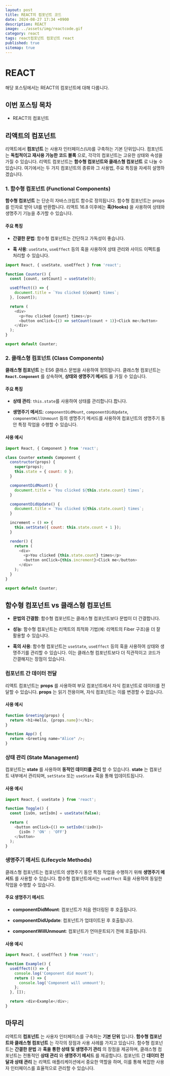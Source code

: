 ```yaml
---
layout: post
title: REACT의 컴포넌트 코드
date: 2024-08-27 17:34 +0900
description: REACT
image: ../assets/img/reactcode.gif
category: react
tags: react컴포넌트 컴포넌트 react
published: true
sitemap: true
---
```


# REACT
해당 포스팅에서는 REACT의 컴포넌트에 대해 다룹니다.  <br />


## __이번 포스팅 목차__
* REACT의 컴포넌트 <br/>

## __리액트의 컴포넌트__<br/>
리액트에서 __컴포넌트__ 는 사용자 인터페이스(UI)를 구축하는 기본 단위입니다. 컴포넌트는 __독립적이고 재사용 가능한 코드 블록__ 으로, 각각의 컴포넌트는 고유한 상태와 속성을 가질 수 있습니다. 리액트 컴포넌트는 __함수형 컴포넌트와 클래스형 컴포넌트__ 로 나눌 수 있습니다. 여기에서는 두 가지 컴포넌트의 종류와 그 사용법, 주요 특징을 자세히 설명하겠습니다.

### 1. __함수형 컴포넌트 (Functional Components)__
__함수형 컴포넌트__ 는 단순히 자바스크립트 함수로 정의됩니다. 함수형 컴포넌트는 props를 인자로 받아 UI를 반환합니다. 리액트 16.8 이후에는 __훅(Hooks)__ 을 사용하여 상태와 생명주기 기능을 추가할 수 있습니다.

#### __주요 특징__ 

* __간결한 문법__: 함수형 컴포넌트는 간단하고 가독성이 좋습니다.

* __훅 사용__: `useState`, `useEffect` 등의 훅을 사용하여 상태 관리와 사이드 이펙트를 처리할 수 있습니다.

```javascript
import React, { useState, useEffect } from 'react';

function Counter() {
  const [count, setCount] = useState(0);

  useEffect(() => {
    document.title = `You clicked ${count} times`;
  }, [count]);

  return (
    <div>
      <p>You clicked {count} times</p>
      <button onClick={() => setCount(count + 1)}>Click me</button>
    </div>
  );
}

export default Counter;
```

### 2. __클래스형 컴포넌트 (Class Components)__
__클래스형 컴포넌트__ 는  ES6 클래스 문법을 사용하여 정의됩니다. 클래스형 컴포넌트는 __`React.Component`__ 를 상속하며, __상태와 생명주기 메서드__ 를 가질 수 있습니다.

#### __주요 특징__ 

* __상태 관리__: `this.state`를 사용하여 상태를 관리합니다.합니다.

* __생명주기 메서드__: `componentDidMount`, `componentDidUpdate`, `componentWillUnmount` 등의 생명주기 메서드를 사용하여 컴포넌트의 생명주기 동안 특정 작업을 수행할 수 있습니다.

#### __사용 예시__

```javascript
import React, { Component } from 'react';

class Counter extends Component {
  constructor(props) {
    super(props);
    this.state = { count: 0 };
  }

  componentDidMount() {
    document.title = `You clicked ${this.state.count} times`;
  }

  componentDidUpdate() {
    document.title = `You clicked ${this.state.count} times`;
  }

  increment = () => {
    this.setState({ count: this.state.count + 1 });
  }

  render() {
    return (
      <div>
        <p>You clicked {this.state.count} times</p>
        <button onClick={this.increment}>Click me</button>
      </div>
    );
  }
}

export default Counter;
```

## __함수형 컴포넌트 vs 클래스형 컴포넌트__

* __문법의 간결함__: 함수형 컴포넌트는 클래스형 컴포넌트보다 문법이 더 간결합니다.

* __성능__: 함수형 컴포넌트는 리액트의 최적화 기법(예: 리액트의 Fiber 구조)을 더 잘 활용할 수 있습니다.

* __훅의 사용__: 함수형 컴포넌트는 `useState`, `useEffect` 등의 훅을 사용하여 상태와 생명주기를 관리할 수 있습니다. 이는 클래스형 컴포넌트보다 더 직관적이고 코드가 간결해지는 장점이 있습니다.

### __컴포넌트 간 데이터 전달__
리액트 컴포넌트는 __props__ 를 사용하여 부모 컴포넌트에서 자식 컴포넌트로 데이터를 전달할 수 있습니다. __props__ 는 읽기 전용이며, 자식 컴포넌트는 이를 변경할 수 없습니다.

#### __사용 예시__

```javascript
function Greeting(props) {
  return <h1>Hello, {props.name}!</h1>;
}

function App() {
  return <Greeting name="Alice" />;
}
```

### __상태 관리 (State Management)__
컴포넌트는 __state__ 를 사용하여 __동적인 데이터를 관리__ 할 수 있습니다. __state__ 는 컴포넌트 내부에서 관리되며, `setState` 또는 `useState` 훅을 통해 업데이트됩니다.

#### __사용 예시__

```javascript
import React, { useState } from 'react';

function Toggle() {
  const [isOn, setIsOn] = useState(false);

  return (
    <button onClick={() => setIsOn(!isOn)}>
      {isOn ? 'ON' : 'OFF'}
    </button>
  );
}
```

### __생명주기 메서드 (Lifecycle Methods)__
클래스형 컴포넌트는 컴포넌트의 생명주기 동안 특정 작업을 수행하기 위해 __생명주기 메서드__ 를 사용할 수 있습니다. 함수형 컴포넌트에서는 `useEffect` 훅을 사용하여 동일한 작업을 수행할 수 있습니다.

#### __주요 생명주기 메서드__

* __componentDidMount__: 컴포넌트가 처음 렌더링된 후 호출됩니다.

* __componentDidUpdate__: 컴포넌트가 업데이트된 후 호출됩니다.

* __componentWillUnmount__: 컴포넌트가 언마운트되기 전에 호출됩니다.

#### __사용 예시__

```javascript
import React, { useEffect } from 'react';

function Example() {
  useEffect(() => {
    console.log('Component did mount');
    return () => {
      console.log('Component will unmount');
    };
  }, []);

  return <div>Example</div>;
}
```

## __마무리__
리액트의 __컴포넌트__ 는 사용자 인터페이스를 구축하는 __기본 단위__ 입니다. __함수형 컴포넌트와 클래스형 컴포넌트__ 는 각각의 장점과 사용 사례를 가지고 있습니다. 함수형 컴포넌트는 __간결한 문법__ 과 __훅을 통한 상태 및 생명주기 관리__ 의 장점을 제공하며, 클래스형 컴포넌트는 전통적인 __상태 관리__ 와 __생명주기 메서드__ 를 제공합니다. 컴포넌트 간 __데이터 전달과 상태 관리__ 는 리액트 애플리케이션에서 중요한 역할을 하며, 이를 통해 복잡한 사용자 인터페이스를 효율적으로 관리할 수 있습니다.